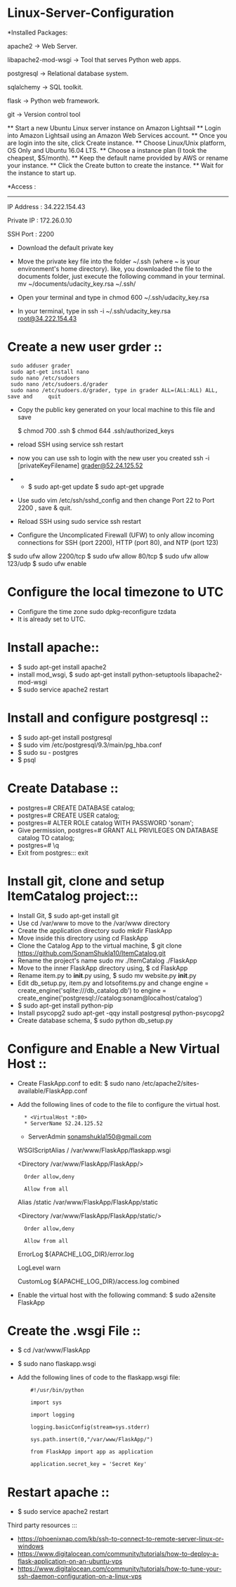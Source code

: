 # Linux-Server-Configuration

*Installed Packages:

apache2 -> Web Server.

libapache2-mod-wsgi -> Tool that serves Python web apps.

postgresql -> Relational database system.

sqlalchemy -> SQL toolkit.

flask -> Python web framework.

git -> Version control tool


** Start a new Ubuntu Linux server instance on Amazon Lightsail
** Login into Amazon Lightsail using an Amazon Web Services account.
** Once you are login into the site, click Create instance.
** Choose Linux/Unix platform, OS Only and Ubuntu 16.04 LTS.
** Choose a instance plan (I took the cheapest, $5/month).
** Keep the default name provided by AWS or rename your instance.
** Click the Create button to create the instance.
** Wait for the instance to start up.

 *Access :
 _________
 IP Address : 34.222.154.43

 Private IP : 172.26.0.10
 
 SSH Port : 2200
 
* Download the default private key 
* Move the private key file into the folder ~/.ssh (where ~ is your environment's home directory). like, you downloaded the file to the documents folder, just execute the following command in your terminal. mv ~/documents/udacity_key.rsa ~/.ssh/  

* Open your terminal and type in chmod 600 ~/.ssh/udacity_key.rsa
* In your terminal, type in ssh -i ~/.ssh/udacity_key.rsa root@34.222.154.43

# Create a new user grder ::
 
     sudo adduser grader 
     sudo apt-get install nano
     sudo nano /etc/sudoers
     sudo nano /etc/sudoers.d/grader
     sudo nano /etc/sudoers.d/grader, type in grader ALL=(ALL:ALL) ALL, save and     quit

* Copy the public key generated on your local machine to this file and save

   $ chmod 700 .ssh
   $ chmod 644 .ssh/authorized_keys
  
 * reload SSH using service ssh restart
 
* now you can use ssh to login with the new user you created
ssh -i [privateKeyFilename] grader@52.24.125.52

* * $ sudo apt-get update
   $ sudo apt-get upgrade

* Use sudo vim /etc/ssh/sshd_config and then change Port 22 to Port 2200 , save & quit.
* Reload SSH using sudo service ssh restart
 
* Configure the Uncomplicated Firewall (UFW) to only allow incoming connections for SSH (port 2200), HTTP (port 80), and NTP (port 123)

$ sudo ufw allow 2200/tcp
$ sudo ufw allow 80/tcp
$ sudo ufw allow 123/udp
$ sudo ufw enable  


# Configure the local timezone to UTC
* Configure the time zone sudo dpkg-reconfigure tzdata
* It is already set to UTC.

# Install apache::
* $ sudo apt-get install apache2
* install mod_wsgi, $ sudo apt-get install python-setuptools libapache2-mod-wsgi
* $ sudo service apache2 restart

# Install and configure postgresql ::
* $ sudo apt-get install postgresql
* $ sudo vim /etc/postgresql/9.3/main/pg_hba.conf
* $ sudo su - postgres
* $ psql

# Create Database ::
* postgres=# CREATE DATABASE catalog;
* postgres=# CREATE USER catalog;
* postgres=# ALTER ROLE catalog WITH PASSWORD 'sonam';
* Give permission, postgres=# GRANT ALL PRIVILEGES ON DATABASE catalog TO catalog;
* postgres=# \q
* Exit from postgres:::
    exit
    
# Install git, clone and setup ItemCatalog project:::
* Install Git, $ sudo apt-get install git
* Use cd /var/www to move to the /var/www directory
* Create the application directory sudo mkdir FlaskApp
* Move inside this directory using cd FlaskApp
* Clone the Catalog App to the virtual machine, $ git clone https://github.com/SonamShukla10/ItemCatalog.git
* Rename the project's name sudo mv ./ItemCatalog ./FlaskApp
* Move to the inner FlaskApp directory using, $ cd FlaskApp
* Rename item.py to __init__.py using,
       $ sudo mv website.py __init__.py
* Edit db_setup.py, item.py and lotsofitems.py and change engine = create_engine('sqlite:///db_catalog.db') to
    engine =  create_engine('postgresql://catalog:sonam@localhost/catalog')
* $ sudo apt-get install python-pip
* Install psycopg2 sudo apt-get -qqy install postgresql python-psycopg2
* Create database schema, $ sudo python db_setup.py

# Configure and Enable a New Virtual Host ::
  * Create FlaskApp.conf to edit: $ sudo nano /etc/apache2/sites-available/FlaskApp.conf
  
* Add the following lines of code to the file to configure the virtual host.

        * <VirtualHost *:80>      
        * ServerName 52.24.125.52
		     
	* ServerAdmin sonamshukla150@gmail.com
	
	WSGIScriptAlias / /var/www/FlaskApp/flaskapp.wsgi
	
	<Directory /var/www/FlaskApp/FlaskApp/>
	
		Order allow,deny
		
		Allow from all
		
	</Directory>
	
	Alias /static /var/www/FlaskApp/FlaskApp/static
	
	<Directory /var/www/FlaskApp/FlaskApp/static/>
	
		Order allow,deny
		
		Allow from all
		
	</Directory>
	
	ErrorLog ${APACHE_LOG_DIR}/error.log
	
	LogLevel warn
	
	CustomLog ${APACHE_LOG_DIR}/access.log combined
	
</VirtualHost>

* Enable the virtual host with the following command: $ sudo a2ensite FlaskApp

# Create the .wsgi File ::
 * $ cd /var/www/FlaskApp
* $ sudo nano flaskapp.wsgi 

* Add the following lines of code to the flaskapp.wsgi file:

          #!/usr/bin/python
	  
          import sys
	  
          import logging
	  
          logging.basicConfig(stream=sys.stderr)
	  
          sys.path.insert(0,"/var/www/FlaskApp/")
          
          from FlaskApp import app as application
	  
          application.secret_key = 'Secret Key'
         
# Restart apache ::
 * $ sudo service apache2 restart


Third party resources :::
 * https://phoenixnap.com/kb/ssh-to-connect-to-remote-server-linux-or-windows
 * https://www.digitalocean.com/community/tutorials/how-to-deploy-a-flask-application-on-an-ubuntu-vps
 * https://www.digitalocean.com/community/tutorials/how-to-tune-your-ssh-daemon-configuration-on-a-linux-vps
